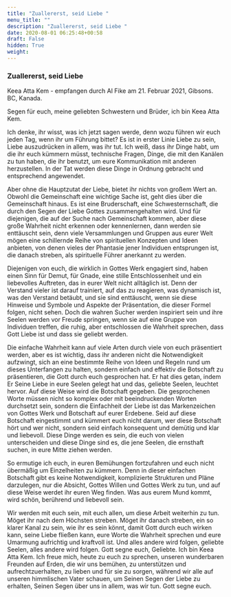 ```yaml
---
title: "Zuallererst, seid Liebe "
menu_title: ""
description: "Zuallererst, seid Liebe "
date: 2020-08-01 06:25:48+00:58
draft: False
hidden: True
weight:
---
```

### Zuallererst, seid Liebe

Keea Atta Kem - empfangen durch Al Fike am 21. Februar 2021, Gibsons. BC, Kanada.

Segen für euch, meine geliebten Schwestern und Brüder, ich bin Keea Atta Kem.

Ich denke, ihr wisst, was ich jetzt sagen werde, denn wozu führen wir euch jeden Tag, wenn ihr um Führung bittet? Es ist in erster Linie Liebe zu sein, Liebe auszudrücken in allem, was ihr tut. Ich weiß, dass ihr Dinge habt, um die ihr euch kümmern müsst, technische Fragen, Dinge, die mit den Kanälen zu tun haben, die ihr benutzt, um eure Kommunikation mit anderen herzustellen. In der Tat werden diese Dinge in Ordnung gebracht und entsprechend angewendet.

Aber ohne die Hauptzutat der Liebe, bietet ihr nichts von großem Wert an. Obwohl die Gemeinschaft eine wichtige Sache ist, geht dies über die Gemeinschaft hinaus. Es ist eine Bruderschaft, eine Schwesternschaft, die durch den Segen der Liebe Gottes zusammengehalten wird.  Und für diejenigen, die auf der Suche nach Gemeinschaft kommen, aber diese große Wahrheit nicht erkennen oder kennenlernen, dann werden sie enttäuscht sein, denn viele Versammlungen und Gruppen aus eurer Welt mögen eine schillernde Reihe von spirituellen Konzepten und Ideen anbieten, von denen vieles der Phantasie jener Individuen entsprungen ist, die danach streben, als spirituelle Führer anerkannt zu werden.

Diejenigen von euch, die wirklich in Gottes Werk engagiert sind, haben einen Sinn für Demut, für Gnade, eine stille Entschlossenheit und ein liebevolles Auftreten, das in eurer Welt nicht alltäglich ist. Denn der Verstand vieler ist darauf trainiert, auf das zu reagieren, was dynamisch ist, was den Verstand betäubt, und sie sind enttäuscht, wenn sie diese Hinweise und Symbole und Aspekte der Präsentation, die dieser Formel folgen, nicht sehen. Doch die wahren Sucher werden inspiriert sein und ihre Seelen werden vor Freude springen, wenn sie auf eine Gruppe von Individuen treffen, die ruhig, aber entschlossen die Wahrheit sprechen, dass Gott Liebe ist und dass sie geliebt werden.

Die einfache Wahrheit kann auf viele Arten durch viele von euch präsentiert werden, aber es ist wichtig, dass ihr anderen nicht die Notwendigkeit aufzwingt, sich an eine bestimmte Reihe von Ideen und Regeln rund um dieses Unterfangen zu halten, sondern einfach und effektiv die Botschaft zu präsentieren, die Gott durch euch gesprochen hat. Er hat dies getan, indem Er Seine Liebe in eure Seelen gelegt hat und das, geliebte Seelen, leuchtet hervor. Auf diese Weise wird die Botschaft gegeben. Die gesprochenen Worte müssen nicht so komplex oder mit beeindruckenden Worten durchsetzt sein, sondern die Einfachheit der Liebe ist das Markenzeichen von Gottes Werk und Botschaft auf eurer Erdebene. Seid auf diese Botschaft eingestimmt und kümmert euch nicht darum, wer diese Botschaft hört und wer nicht, sondern seid einfach konsequent und demütig und klar und liebevoll. Diese Dinge werden es sein, die euch von vielen unterscheiden und diese Dinge sind es, die jene Seelen, die ernsthaft suchen, in eure Mitte ziehen werden.

So ermutige ich euch, in euren Bemühungen fortzufahren und euch nicht übermäßig um Einzelheiten zu kümmern. Denn in dieser einfachen Botschaft gibt es keine Notwendigkeit, komplizierte Strukturen und Pläne darzulegen, nur die Absicht, Gottes Willen und Gottes Werk zu tun, und auf diese Weise werdet ihr euren Weg finden. Was aus eurem Mund kommt, wird schön, berührend und liebevoll sein.

Wir werden mit euch sein, mit euch allen, um diese Arbeit weiterhin zu tun. Möget ihr nach dem Höchsten streben. Möget ihr danach streben, ein so klarer Kanal zu sein, wie ihr es sein könnt, damit Gott durch euch wirken kann, seine Liebe fließen kann, eure Worte die Wahrheit sprechen und eure Umarmung aufrichtig und kraftvoll ist. Und alles andere wird folgen, geliebte Seelen, alles andere wird folgen. Gott segne euch, Geliebte. Ich bin Keea Atta Kem. Ich freue mich, heute zu euch zu sprechen, unseren wunderbaren Freunden auf Erden, die wir uns bemühen, zu unterstützen und aufrechtzuerhalten, zu lieben und für sie zu sorgen, während wir alle auf unseren himmlischen Vater schauen, um Seinen Segen der Liebe zu erhalten, Seinen Segen über uns in allem, was wir tun. Gott segne euch.
